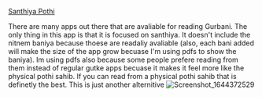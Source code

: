 [Santhiya Pothi](https://santhiyapothi.xyz)

There are many apps out there that are avaliable for reading Gurbani.
The only thing in this app is that it is focused on santhiya. It doesn't
include the nitnem baniya because thoese are readaliy avaliable (also, each bani added will
make the size of the app grow becuase I'm using pdfs to show the baniya). Im using pdfs also
because some people prefere reading from them instead of regular gutke apps becuase
it makes it feel more like the physical pothi sahib. If you can read from a physical pothi sahib that is definetly the best. This is just another alternitive
![Screenshot_1644372529](https://user-images.githubusercontent.com/73843250/153108632-3f25e230-352c-42c7-b6c7-4bfbf2515380.png)

